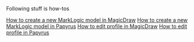Following stuff is how-tos

[How to create a new MarkLogic model in MagicDraw](magicdraw_model_edit.md)
[How to create a new MarkLogic model in Papyrus](papyrus_model_edit.md)
[How to edit profile in MagicDraw](magicdraw_profile_edit.md)
[How to edit profile in Papyrus](papyrus_profile_edit.md)
